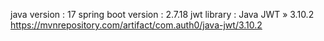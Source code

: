 java version : 17 spring boot version : 2.7.18 jwt library : Java JWT » 3.10.2 https://mvnrepository.com/artifact/com.auth0/java-jwt/3.10.2

